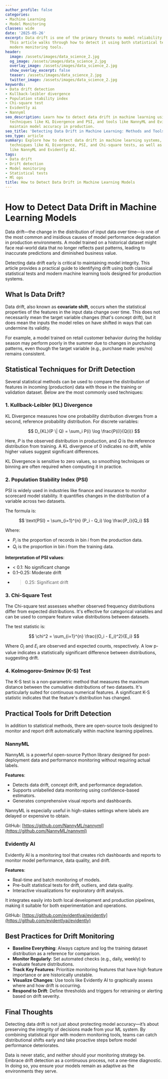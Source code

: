 ```yaml
---
author_profile: false
categories:
- Machine Learning
- Model Monitoring
classes: wide
date: '2025-05-26'
excerpt: Data drift is one of the primary threats to model reliability in production.
  This article walks through how to detect it using both statistical techniques and
  modern monitoring tools.
header:
  image: /assets/images/data_science_2.jpg
  og_image: /assets/images/data_science_2.jpg
  overlay_image: /assets/images/data_science_2.jpg
  show_overlay_excerpt: false
  teaser: /assets/images/data_science_2.jpg
  twitter_image: /assets/images/data_science_2.jpg
keywords:
- Data drift detection
- Kullback-leibler divergence
- Population stability index
- Chi-square test
- Evidently ai
- Nannyml
seo_description: Learn how to detect data drift in machine learning using statistical
  techniques like KL Divergence and PSI, and tools like NannyML and Evidently AI to
  maintain model accuracy in production.
seo_title: 'Detecting Data Drift in Machine Learning: Methods and Tools'
seo_type: article
summary: Explore how to detect data drift in machine learning systems, including core
  techniques like KL Divergence, PSI, and Chi-square tests, as well as practical tools
  like NannyML and Evidently AI.
tags:
- Data drift
- Drift detection
- Model monitoring
- Statistical tests
- Ml ops
title: How to Detect Data Drift in Machine Learning Models
---
```


# How to Detect Data Drift in Machine Learning Models

Data drift—the change in the distribution of input data over time—is one of the most common and insidious causes of model performance degradation in production environments. A model trained on a historical dataset might face real-world data that no longer reflects past patterns, leading to inaccurate predictions and diminished business value.

Detecting data drift early is critical to maintaining model integrity. This article provides a practical guide to identifying drift using both classical statistical tests and modern machine learning tools designed for production systems.

## What Is Data Drift?

Data drift, also known as **covariate shift**, occurs when the statistical properties of the features in the input data change over time. This does not necessarily mean the target variable changes (that's concept drift), but it does mean the inputs the model relies on have shifted in ways that can undermine its validity.

For example, a model trained on retail customer behavior during the holiday season may perform poorly in the summer due to changes in purchasing patterns, even though the target variable (e.g., purchase made: yes/no) remains consistent.

## Statistical Techniques for Drift Detection

Several statistical methods can be used to compare the distribution of features in incoming (production) data with those in the training or validation dataset. Below are the most commonly used techniques:

### 1. Kullback-Leibler (KL) Divergence

KL Divergence measures how one probability distribution diverges from a second, reference probability distribution. For discrete variables:

$$
D_{KL}(P \| Q) = \sum_i P(i) \log \frac{P(i)}{Q(i)}
$$

Here, $P$ is the observed distribution in production, and $Q$ is the reference distribution from training. A KL divergence of 0 indicates no drift, while higher values suggest significant differences.

KL Divergence is sensitive to zero values, so smoothing techniques or binning are often required when computing it in practice.

### 2. Population Stability Index (PSI)

PSI is widely used in industries like finance and insurance to monitor scorecard model stability. It quantifies changes in the distribution of a variable across two datasets.

The formula is:

$$
\text{PSI} = \sum_{i=1}^{n} (P_i - Q_i) \log \frac{P_i}{Q_i}
$$

Where:

- $P_i$ is the proportion of records in bin $i$ from the production data.  
- $Q_i$ is the proportion in bin $i$ from the training data.

**Interpretation of PSI values**:

- < 0.1: No significant change  
- 0.1–0.25: Moderate drift  
- > 0.25: Significant drift  

### 3. Chi-Square Test

The Chi-square test assesses whether observed frequency distributions differ from expected distributions. It's effective for categorical variables and can be used to compare feature value distributions between datasets.

The test statistic is:

$$
\chi^2 = \sum_{i=1}^{n} \frac{(O_i - E_i)^2}{E_i}
$$

Where $O_i$ and $E_i$ are observed and expected counts, respectively. A low p-value indicates a statistically significant difference between distributions, suggesting drift.

### 4. Kolmogorov-Smirnov (K-S) Test

The K-S test is a non-parametric method that measures the maximum distance between the cumulative distributions of two datasets. It's particularly suited for continuous numerical features. A significant K-S statistic indicates that the feature's distribution has changed.

## Practical Tools for Drift Detection

In addition to statistical methods, there are open-source tools designed to monitor and report drift automatically within machine learning pipelines.

### NannyML

NannyML is a powerful open-source Python library designed for post-deployment data and performance monitoring without requiring actual labels.

**Features**:

- Detects data drift, concept drift, and performance degradation.  
- Supports unlabelled data monitoring using confidence-based estimators.  
- Generates comprehensive visual reports and dashboards.  

NannyML is especially useful in high-stakes settings where labels are delayed or expensive to obtain.

GitHub: [https://github.com/NannyML/nannyml](https://github.com/NannyML/nannyml)

### Evidently AI

Evidently AI is a monitoring tool that creates rich dashboards and reports to monitor model performance, data quality, and drift.

**Features**:

- Real-time and batch monitoring of models.  
- Pre-built statistical tests for drift, outliers, and data quality.  
- Interactive visualizations for exploratory drift analysis.  

It integrates easily into both local development and production pipelines, making it suitable for both experimentation and operations.

GitHub: [https://github.com/evidentlyai/evidently](https://github.com/evidentlyai/evidently)

## Best Practices for Drift Monitoring

- **Baseline Everything**: Always capture and log the training dataset distribution as a reference for comparison.  
- **Monitor Regularly**: Set automated checks (e.g., daily, weekly) to evaluate feature distributions.  
- **Track Key Features**: Prioritize monitoring features that have high feature importance or are historically unstable.  
- **Visualize Changes**: Use tools like Evidently AI to graphically assess where and how drift is occurring.  
- **Respond to Drift**: Define thresholds and triggers for retraining or alerting based on drift severity.  

## Final Thoughts

Detecting data drift is not just about protecting model accuracy—it’s about preserving the integrity of decisions made from your ML system. By combining statistical rigor with modern monitoring tools, teams can catch distributional shifts early and take proactive steps before model performance deteriorates.

Data is never static, and neither should your monitoring strategy be. Embrace drift detection as a continuous process, not a one-time diagnostic. In doing so, you ensure your models remain as adaptive as the environments they serve.
